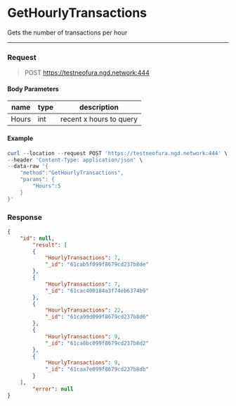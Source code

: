 # GetHourlyTransactions
Gets the number of transactions per hour
<hr>

### Request

> POST https://testneofura.ngd.network:444

#### Body Parameters

|    name    | type | description |
| ---------- | --- |    ------    |
| Hours      | int|  recent x hours to query|


#### Example
```powershell
curl --location --request POST 'https://testneofura.ngd.network:444' \
--header 'Content-Type: application/json' \
--data-raw '{
    "method":"GetHourlyTransactions",
    "params": {
        "Hours":5
    }
}'
```
### Response
```json
{
    "id": null,
        "result": [
        {
            "HourlyTransactions": 7,
            "_id": "61cab5f099f8679cd237b8de"
        },
        {
            "HourlyTransactions": 7,
            "_id": "61cac400184a3f74eb6374b9"
        },
        {
            "HourlyTransactions": 22,
            "_id": "61ca99d099f8679cd237b8d6"
        },
        {
            "HourlyTransactions": 9,
            "_id": "61ca8bc099f8679cd237b8d2"
        },
        {
            "HourlyTransactions": 9,
            "_id": "61caa7e099f8679cd237b8db"
        }
    ],
        "error": null
}
```
